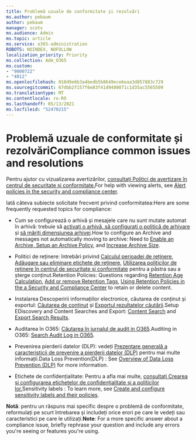 ```yaml
---
title: Problemă uzuale de conformitate și rezolvări
ms.author: pebaum
author: pebaum
manager: scotv
ms.audience: Admin
ms.topic: article
ms.service: o365-administration
ROBOTS: NOINDEX, NOFOLLOW
localization_priority: Priority
ms.collection: Adm_O365
ms.custom:
- "9000722"
- "4812"
ms.openlocfilehash: 010d9e6b3a4bedb5b8649ece6eaa3d857883c729
ms.sourcegitcommit: 67dbb2f157f6e83f41d9480071c1d35ac5565509
ms.translationtype: MT
ms.contentlocale: ro-RO
ms.lasthandoff: 05/13/2021
ms.locfileid: "52470215"
---
```

# <a name="compliance-common-issues-and-resolutions"></a><span data-ttu-id="0b8dd-102">Problemă uzuale de conformitate și rezolvări</span><span class="sxs-lookup"><span data-stu-id="0b8dd-102">Compliance common issues and resolutions</span></span>

<span data-ttu-id="0b8dd-103">Pentru ajutor cu vizualizarea avertizărilor, [consultați Politici de avertizare în centrul de securitate și conformitate.](/microsoft-365/compliance/alert-policies.md)</span><span class="sxs-lookup"><span data-stu-id="0b8dd-103">For help with viewing alerts, see [Alert policies in the security and compliance center](/microsoft-365/compliance/alert-policies.md).</span></span>

<span data-ttu-id="0b8dd-104">Iată câteva subiecte solicitate frecvent privind conformitatea:</span><span class="sxs-lookup"><span data-stu-id="0b8dd-104">Here are some frequently requested topics for compliance:</span></span>

- <span data-ttu-id="0b8dd-105">Cum se configurează o arhivă și mesajele care nu sunt mutate automat în arhivă: trebuie să [activați o arhivă, să configurați o politică de arhivare](/microsoft-365/compliance/enable-archive-mailboxes.md) și [să măriți dimensiunea arhivei](/microsoft-365/compliance/enable-unlimited-archiving.md).</span><span class="sxs-lookup"><span data-stu-id="0b8dd-105">How to configure an Archive and messages not automatically moving to archive: Need to [Enable an Archive, Setup an Archive Policy](/microsoft-365/compliance/enable-archive-mailboxes.md), and [Increase Archive Size](/microsoft-365/compliance/enable-unlimited-archiving.md).</span></span>

- <span data-ttu-id="0b8dd-106">Politici de reținere: întrebări privind [Calculul perioadei de reținere](/exchange/security-and-compliance/messaging-records-management/retention-age.md), [Adăugare sau eliminare etichete de reținere](/exchange/security-and-compliance/messaging-records-management/add-or-remove-retention-tags.md), [Utilizarea politicilor de reținere în centrul de securitate și conformitate](/microsoft-365/compliance/retention-policies.md) pentru a păstra sau a șterge conținut.</span><span class="sxs-lookup"><span data-stu-id="0b8dd-106">Retention Policies: Questions regarding [Retention Age Calculation](/exchange/security-and-compliance/messaging-records-management/retention-age.md), [Add or remove Retention Tags](/exchange/security-and-compliance/messaging-records-management/add-or-remove-retention-tags.md), [Using Retention Policies in the a Security and Compliance Center](/microsoft-365/compliance/retention-policies.md) to retain or delete content.</span></span>

- <span data-ttu-id="0b8dd-107">Instalarea Descoperirii informațiilor electronice, căutarea de conținut și exportul: [Căutarea de conținut](/microsoft-365/compliance/search-for-content.md) și [Exportul rezultatelor căutării](/microsoft-365/compliance/export-search-results.md).</span><span class="sxs-lookup"><span data-stu-id="0b8dd-107">Setup EDiscovery and Content Searches and Export: [Content Search](/microsoft-365/compliance/search-for-content.md) and [Export Search Results](/microsoft-365/compliance/export-search-results.md).</span></span>

- <span data-ttu-id="0b8dd-108">Auditarea în O365: [Căutarea în jurnalul de audit in O365](/microsoft-365/compliance/search-the-audit-log-in-security-and-compliance.md).</span><span class="sxs-lookup"><span data-stu-id="0b8dd-108">Auditing in O365: [Search Audit Log in O365](/microsoft-365/compliance/search-the-audit-log-in-security-and-compliance.md).</span></span>

- <span data-ttu-id="0b8dd-109">Prevenirea pierderii datelor (DLP): vedeți [Prezentare generală a caracteristicii de prevenire a pierderii datelor (DLP)](/microsoft-365/compliance/data-loss-prevention-policies.md) pentru mai multe informații.</span><span class="sxs-lookup"><span data-stu-id="0b8dd-109">Data Loss Prevention(DLP) : See [Overview of Data Loss Prevention (DLP)](/microsoft-365/compliance/data-loss-prevention-policies.md) for more information.</span></span>
 
- <span data-ttu-id="0b8dd-110">Etichete de confidențialitate: Pentru a afla mai multe, [consultați Crearea și configurarea etichetelor de confidențialitate și a politicilor lor.](/microsoft-365/compliance/create-sensitivity-labels.md)</span><span class="sxs-lookup"><span data-stu-id="0b8dd-110">Sensitivity labels : To learn more, see [Create and configure sensitivity labels and their policies](/microsoft-365/compliance/create-sensitivity-labels.md).</span></span>

<span data-ttu-id="0b8dd-111">**Notă**: pentru un răspuns mai specific despre o problemă de conformitate, reformulați pe scurt întrebarea și includeți orice erori pe care le vedeți sau caracteristici pe care le utilizați.</span><span class="sxs-lookup"><span data-stu-id="0b8dd-111">**Note**: For a more specific answer about a compliance issue, briefly rephrase your question and include any errors you're seeing or features you're using.</span></span>

